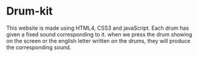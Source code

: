 # Drum-kit
This website is made using HTML4, CSS3 and javaScript.
Each drum has given a fixed sound corresponding to it.
when we press the drum showing on the screen or the english letter written on the drums, they will produce the corresponding sound.
